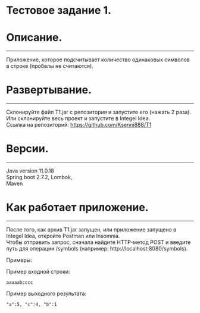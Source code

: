 # Тестовое задание 1.

# Описание.
-----------------------------------------------------------------------------------------
Приложение, которое подсчитывает количество одинаковых символов в строке (пробелы не считаются). 

# Развертывание.
-----------------------------------------------------------------------------------------
Склонируйте файл T1.jar с репозитория и запустите его (нажать 2 раза).    
Или склонируйте весь проект и запустите в Integel Idea.    
Cсылка на репозиторий: https://github.com/Ksenni888/T1

# Версии. 
-----------------------------------------------------------------------------------------
Java version 11.0.18    
Spring boot 2.7.2,
Lombok,    
Maven

# Как работает приложение.
-----------------------------------------------------------------------------------------
После того, как архив T1.jar запущен, или приложение запущено в Integel Idea, откройте Postman или Insomnia.    
Чтобы отправить запрос, сначала найдите HTTP-метод POST и введите путь для операции /symbols (например: http://localhost:8080/symbols).

Примеры: 

Пример входной строки: 
```
aaaaabcccc
```
Пример выходного результата: 
```
"a":5, "c":4, "b":1
```


